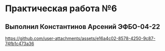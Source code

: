 # Практическая работа №6


## Выполнил Константинов Арсений ЭФБО-04-22




https://github.com/user-attachments/assets/e16a4c02-8578-4250-9c87-74fb1c473a36

